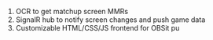 1. OCR to get matchup screen MMRs
2. SignalR hub to notify screen changes and push game data
3. Customizable HTML/CSS/JS frontend for OBSit pu
